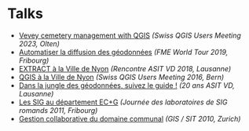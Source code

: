 # Talks

- [Vevey cemetery management with QGIS](2023-06-07%20Vevey%20cemetery%20management.pdf) *(Swiss QGIS Users Meeting 2023, Olten)*
- [Automatiser la diffusion des géodonnées](2019-05-10%20Automatiser%20la%20diffusion%20des%20g%C3%A9odonn%C3%A9es.pdf) *(FME World Tour 2019, Fribourg)*
- [EXTRACT à la Ville de Nyon](2018-06-14%20EXTRACT%20%C3%A0%20la%20Ville%20de%20Nyon.pdf) *(Rencontre ASIT VD 2018, Lausanne)*
- [QGIS à la Ville de Nyon](2016-06-15%20QGIS%20%C3%A0%20la%20Ville%20de%20Nyon.pdf) *(Swiss QGIS Users Meeting 2016, Bern)*
- [Dans la jungle des géodonnées, suivez le guide !](2014-10-28%20Dans%20la%20jungle%20des%20g%C3%A9odonn%C3%A9es.pdf) *(20 ans ASIT VD, Lausanne)*
- [Les SIG au département EC+G](2011-06-16%20Les%20SIG%20au%20d%C3%A9partement%20ECG.pdf) *(Journée des laboratoires de SIG romands 2011, Fribourg)*
- [Gestion collaborative du domaine communal](2010-06-18%20Gestion%20collaborative%20du%20domaine%20communal.pdf) *(GIS / SIT 2010, Zurich)*

